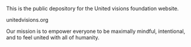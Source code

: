 This is the public depository for the United visions foundation website.

unitedvisions.org

Our mission is to empower everyone to be maximally mindful, intentional, and to feel united with all of humanity.

